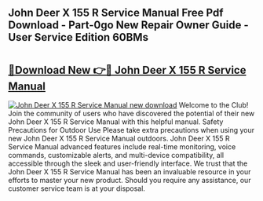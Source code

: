 ## John Deer X 155 R Service Manual Free Pdf Download - Part-0go New Repair Owner Guide - User Service Edition 60BMs

# <h2><a href="http://bc76280.oget.top/?id=John+Deer+X+155+R+Service+Manual">🔗Download New 👉🔴 John Deer X 155 R Service Manual</a></h2>

[![John Deer X 155 R Service Manual new download](https://i.imgur.com/5g1atiW.png)](http://bc76280.oget.top/?id=John+Deer+X+155+R+Service+Manual)
Welcome to the Club! Join the community of users who have discovered the potential of their new John Deer X 155 R Service Manual with this helpful manual. Safety Precautions for Outdoor Use Please take extra precautions when using your new John Deer X 155 R Service Manual outdoors. John Deer X 155 R Service Manual advanced features include real-time monitoring, voice commands, customizable alerts, and multi-device compatibility, all accessible through the sleek and user-friendly interface. We trust that the John Deer X 155 R Service Manual has been an invaluable resource in your efforts to master your new product. Should you require any assistance, our customer service team is at your disposal.
